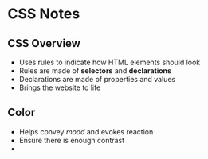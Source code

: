 # CSS Notes

## CSS Overview
- Uses rules to indicate how HTML elements should look
- Rules are made of **selectors** and **declarations**
- Declarations are made of properties and values
- Brings the website to life

## Color
- Helps convey _mood_ and evokes reaction
- Ensure there is enough contrast
- 

